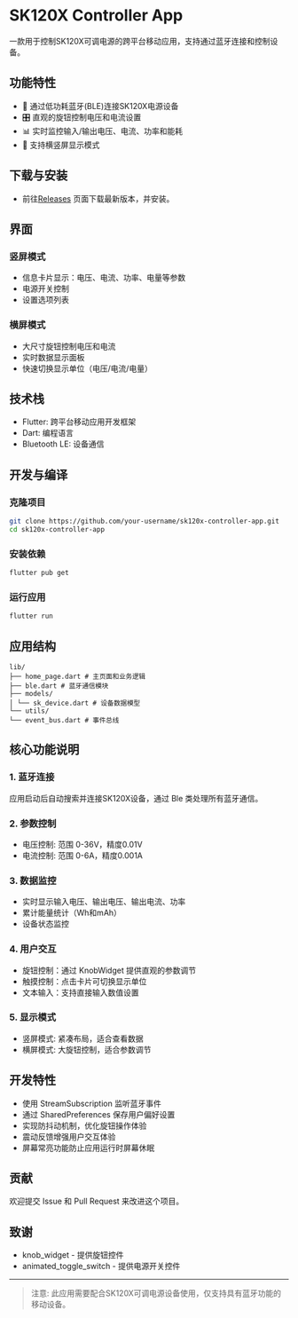 # SK120X Controller App

一款用于控制SK120X可调电源的跨平台移动应用，支持通过蓝牙连接和控制设备。

## 功能特性

- 🔌 通过低功耗蓝牙(BLE)连接SK120X电源设备
- 🎛️ 直观的旋钮控制电压和电流设置
- 📊 实时监控输入/输出电压、电流、功率和能耗
- 📱 支持横竖屏显示模式
  
## 下载与安装
- 前往[Releases](https://github.com/worldyun/sk120x-controller-app/releases) 页面下载最新版本，并安装。

## 界面

### 竖屏模式
- 信息卡片显示：电压、电流、功率、电量等参数
- 电源开关控制
- 设置选项列表

### 横屏模式
- 大尺寸旋钮控制电压和电流
- 实时数据显示面板
- 快速切换显示单位（电压/电流/电量）

## 技术栈
- Flutter: 跨平台移动应用开发框架
- Dart: 编程语言
- Bluetooth LE: 设备通信

## 开发与编译
### 克隆项目
```bash
git clone https://github.com/your-username/sk120x-controller-app.git
cd sk120x-controller-app
```

### 安装依赖

```bash
flutter pub get
```

### 运行应用

```bash
flutter run
```

## 应用结构

```
lib/
├── home_page.dart # 主页面和业务逻辑
├── ble.dart # 蓝牙通信模块
├── models/
│ └── sk_device.dart # 设备数据模型
└── utils/
└── event_bus.dart # 事件总线
```

## 核心功能说明

### 1. 蓝牙连接

应用启动后自动搜索并连接SK120X设备，通过 Ble 类处理所有蓝牙通信。

### 2. 参数控制
- 电压控制: 范围 0-36V，精度0.01V
- 电流控制: 范围 0-6A，精度0.001A

### 3. 数据监控
- 实时显示输入电压、输出电压、输出电流、功率
- 累计能量统计（Wh和mAh）
- 设备状态监控

### 4. 用户交互
- 旋钮控制：通过 KnobWidget 提供直观的参数调节
- 触摸控制：点击卡片可切换显示单位
- 文本输入：支持直接输入数值设置

### 5. 显示模式
- 竖屏模式: 紧凑布局，适合查看数据
- 横屏模式: 大旋钮控制，适合参数调节

## 开发特性
- 使用 StreamSubscription 监听蓝牙事件
- 通过 SharedPreferences 保存用户偏好设置
- 实现防抖动机制，优化旋钮操作体验
- 震动反馈增强用户交互体验
- 屏幕常亮功能防止应用运行时屏幕休眠

## 贡献

欢迎提交 Issue 和 Pull Request 来改进这个项目。

## 致谢
- knob_widget - 提供旋钮控件
- animated_toggle_switch - 提供电源开关控件

---

> 注意: 此应用需要配合SK120X可调电源设备使用，仅支持具有蓝牙功能的移动设备。
